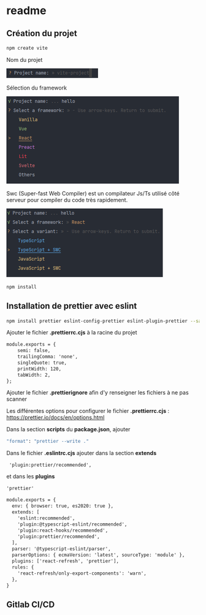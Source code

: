 # readme

## Création du projet
 
````bash
npm create vite
````

Nom du projet

![img.png](./images/img.png)

Sélection du framework

![img_2.png](./images/img_2.png)


Swc (Super-fast Web Compiler) est un compilateur Js/Ts utilisé côté serveur pour compiler du code très rapidement.

![img_3.png](./images/img_3.png)

````bash
npm install
````

## Installation de prettier avec eslint

````bash
npm install prettier eslint-config-prettier eslint-plugin-prettier --save-dev
````

Ajouter le fichier **.prettierrc.cjs** à la racine du projet

````flow js
module.exports = {
    semi: false,
    trailingComma: 'none',
    singleQuote: true,
    printWidth: 120,
    tabWidth: 2,
};
````

Ajouter le fichier **.prettierignore** afin d'y renseigner les fichiers à ne pas scanner

Les différentes options pour configurer le fichier **.prettierrc.cjs** :
https://prettier.io/docs/en/options.html

Dans la section **scripts** du **package.json**, ajouter

````bash
"format": "prettier --write ."
````

Dans le fichier **.eslintrc.cjs** ajouter dans la section **extends**
````
 'plugin:prettier/recommended',
````

et dans les **plugins**

````
'prettier'
````

````flow js
module.exports = {
  env: { browser: true, es2020: true },
  extends: [
    'eslint:recommended',
    'plugin:@typescript-eslint/recommended',
    'plugin:react-hooks/recommended',
    'plugin:prettier/recommended',
  ],
  parser: '@typescript-eslint/parser',
  parserOptions: { ecmaVersion: 'latest', sourceType: 'module' },
  plugins: ['react-refresh', 'prettier'],
  rules: {
    'react-refresh/only-export-components': 'warn',
  },
}
````

## Gitlab CI/CD